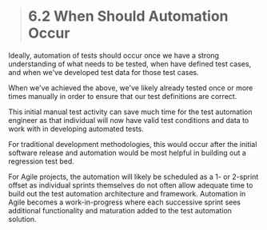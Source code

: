 > # **6.2** When Should Automation Occur

Ideally, automation of tests should occur once we have a strong understanding of what needs to be tested, when have defined test cases, and when we've developed 
test data for those test cases.

When we've achieved the above, we've likely already tested once or more times manually in order to ensure that our test definitions are correct.

This initial manual test activity can save much time for the test automation engineer as that individual will now have valid test conditions and data to work with in 
developing automated tests. 

For traditional development methodologies, this would occur after the initial software release and automation would be most helpful in building out a regression 
test bed.

For Agile projects, the automation will likely be scheduled as a 1- or 2-sprint offset as individual sprints themselves do not often allow adequate time to build 
out the test automation architecture and framework. Automation in Agile becomes a work-in-progress where each successive sprint sees additional functionality and 
maturation added to the test automation solution.